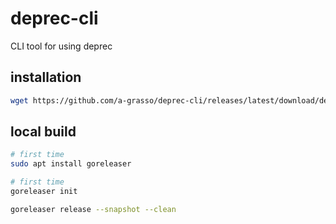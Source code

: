 # deprec-cli
CLI tool for using deprec

## installation

```bash
wget https://github.com/a-grasso/deprec-cli/releases/latest/download/deprec-cli_Linux_x86_64
```

## local build

```bash
# first time
sudo apt install goreleaser

# first time
goreleaser init

goreleaser release --snapshot --clean
```
